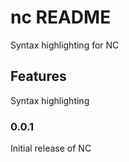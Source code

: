 # nc README

Syntax highlighting for NC

## Features

Syntax highlighting

### 0.0.1

Initial release of NC
